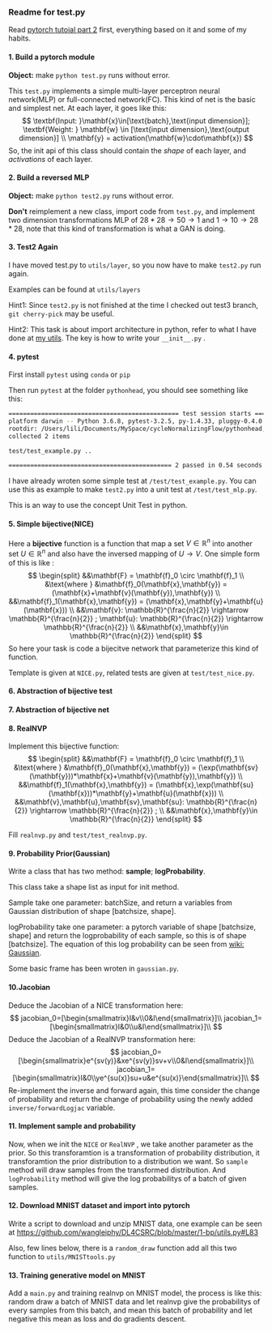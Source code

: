 ### Readme for test.py

Read [pytorch tutoial part 2](https://pytorch.org/tutorials/beginner/blitz/neural_networks_tutorial.html#sphx-glr-beginner-blitz-neural-networks-tutorial-py) first, everything based on it and some of my habits.

#### 1. Build a pytorch module

**Object:** make `python test.py` runs without error.

This `test.py` implements a simple multi-layer perceptron neural network(MLP) or full-connected network(FC). This kind of net is the basic and simplest net. At each layer, it goes like this:
$$
\textbf{Input: }\mathbf{x}\in[\text{batch},\text{input dimension}]; \textbf{Weight: } \mathbf{w} \in [\text{input dimension},\text{output dimension}] \\
\mathbf{y} = activation(\mathbf{w}\cdot\mathbf{x})
$$
So, the init api of this class should contain the *shape* of each layer, and *activations* of each layer.

#### 2. Build a reversed MLP

**Object:** make `python test2.py` runs without error.

**Don't** reimplement a new class, import code from `test.py`, and implement two dimension transformations MLP of $28*28\rightarrow50\rightarrow1$ and $1\rightarrow 10\rightarrow 28*28$, note that this kind of transformation is what a GAN is doing.

#### 3. Test2 Again

I have moved test.py to `utils/layer`,  so you now have to make `test2.py` run again.

Examples can be found at `utils/layers`

Hint1: Since `test2.py` is not finished at the time I checked out test3 branch, `git cherry-pick` may be useful.

Hint2: This task is about import architecture in python, refer to what I have done at [my utils](https://github.com/li012589/NeuralRG/tree/master/utils). The key is how to write your `__init__.py` .



#### 4. pytest

First install `pytest` using `conda` or `pip`

Then run `pytest` at the folder `pythonhead`, you should see something like this:

```bash
=============================================== test session starts ================================================
platform darwin -- Python 3.6.8, pytest-3.2.5, py-1.4.33, pluggy-0.4.0
rootdir: /Users/lili/Documents/MySpace/cycleNormalizingFlow/pythonhead, inifile:
collected 2 items

test/test_example.py ..

============================================= 2 passed in 0.54 seconds ============================================
```

I have already wroten some simple test at `/test/test_example.py`. You can use this as example to make `test2.py` into a unit test at `/test/test_mlp.py`.



This is an way to use the concept Unit Test in python.

#### 5. Simple bijective(NICE)

Here a **bijective** function is a function that map a set $V \in \mathbb{R}^n$ into another set $U \in \mathbb{R}^n$ and also have the inversed mapping of $U \rightarrow V$. One simple form of this is like :
$$
\begin{split}
&&\mathbf{F} = \mathbf{f}_0 \circ \mathbf{f}_1 \\
&\text{where }
&\mathbf{f}_0(\mathbf{x},\mathbf{y}) = (\mathbf{x}+\mathbf{v}(\mathbf{y}),\mathbf{y}) \\
&&\mathbf{f}_1(\mathbf{x},\mathbf{y}) = (\mathbf{x},\mathbf{y}+\mathbf{u}(\mathbf{x})) \\
&&\mathbf{v}: \mathbb{R}^{\frac{n}{2}} \rightarrow \mathbb{R}^{\frac{n}{2}} ;
\mathbf{u}: \mathbb{R}^{\frac{n}{2}} \rightarrow \mathbb{R}^{\frac{n}{2}} \\
&&\mathbf{x},\mathbf{y}\in \mathbb{R}^{\frac{n}{2}}
\end{split}
$$
So here your task is code a bijecitve network that parameterize this kind of function.

Template is given at `NICE.py`, related tests are given at `test/test_nice.py`.

#### 6. Abstraction of bijective test



#### 7. Abstraction of bijective net



#### 8. RealNVP

Implement this bijective function:
$$
\begin{split}
&&\mathbf{F} = \mathbf{f}_0 \circ \mathbf{f}_1 \\
&\text{where }
&\mathbf{f}_0(\mathbf{x},\mathbf{y}) = (\exp(\mathbf{sv}(\mathbf{y}))*\mathbf{x}+\mathbf{v}(\mathbf{y}),\mathbf{y}) \\
&&\mathbf{f}_1(\mathbf{x},\mathbf{y}) = (\mathbf{x},\exp(\mathbf{su}(\mathbf{x}))*\mathbf{y}+\mathbf{u}(\mathbf{x})) \\
&&\mathbf{v},\mathbf{u},\mathbf{sv},\mathbf{su}: \mathbb{R}^{\frac{n}{2}} \rightarrow \mathbb{R}^{\frac{n}{2}} ; \\
&&\mathbf{x},\mathbf{y}\in \mathbb{R}^{\frac{n}{2}}
\end{split}
$$

Fill `realnvp.py` and `test/test_realnvp.py`.



#### 9. Probability Prior(Gaussian)

Write a class that has two method: **sample**; **logProbability**. 

This class take a shape list as input for init method.

Sample take one parameter: batchSize, and return a variables from Gaussian distribution of shape [batchsize, shape].

logProbability take one parameter: a pytorch variable of shape [batchsize, shape] and return the logprobability of each sample, so this is of shape [batchsize]. The equation of this log probability can be seen from [wiki: Gaussian](https://en.wikipedia.org/wiki/Normal_distribution). 

Some basic frame has been wroten in `gaussian.py`.



#### 10.Jacobian

Deduce the Jacobian of a NICE transformation here:
$$
jacobian_0=[\begin{smallmatrix}I&v\\0&I\end{smallmatrix}]\\
jacobian_1=[\begin{smallmatrix}I&0\\u&I\end{smallmatrix}]\\
$$
Deduce the Jacobian of a RealNVP transformation here:
$$
jacobian_0=[\begin{smallmatrix}e^{sv(y)}&xe^{sv(y)}sv+v\\0&I\end{smallmatrix}]\\
jacobian_1=[\begin{smallmatrix}I&0\\ye^{su(x)}su+u&e^{su(x)}\end{smallmatrix}]\\
$$
Re-implement the inverse and forward again, this time consider the change of probability and return the change of probability using the newly added `inverse/forwardLogjac` variable.



#### 11. Implement sample and probability

Now, when we init the `NICE` or `RealNVP` , we take another parameter as the prior. So this transforamtion is a transformation of probability distribution, it transforamtion the prior distribution to a distribution we want. So `sample` method will draw samples from the transformed distribution. And `logProbability` method will give the log probabilitys of a batch of  given samples.



#### 12. Download MNIST dataset and import into pytorch

Write a script to download and unzip MNIST data, one example can be seen at <https://github.com/wangleiphy/DL4CSRC/blob/master/1-bp/utils.py#L83>

Also, few lines below, there is a `random_draw` function add all this two function to `utils/MNISTtools.py`

#### 13. Training generative model on MNIST

Add a `main.py` and training realnvp on MNIST model, the process is like this: random draw a batch of MNIST data and let realnvp give the probabilitys of every samples from this batch, and mean this batch of probability and let negative this mean as loss and do gradients descent.
